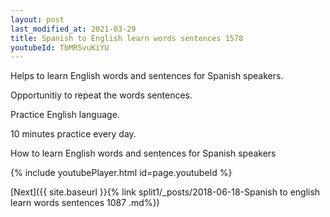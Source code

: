 ```yaml
---
layout: post
last_modified_at: 2021-03-29
title: Spanish to English learn words sentences 1578 
youtubeId: TbMRSvuKiYU
---
```

 
 
Helps to learn English words and sentences for Spanish speakers.

Opportunitiy to repeat the words sentences. 

Practice English language. 
 
10 minutes practice every day. 
 
How to learn English words and sentences for Spanish speakers 
 
{% include youtubePlayer.html id=page.youtubeId %}
 
 
[Next]({{ site.baseurl }}{% link  split1/_posts/2018-06-18-Spanish to english learn words sentences 1087 .md%})
 
